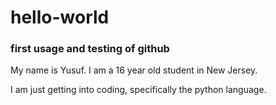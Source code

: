 # hello-world
### first usage and testing of github

My name is Yusuf. I am a 16 year old student in New Jersey. 

I am just getting into coding, specifically the python language.
